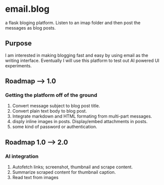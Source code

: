 # email.blog
a flask bloging platform. Listen to an imap folder and then post the messages as blog posts.

## Purpose
I am interested in making blogging fast and easy by using email as the writing interface. Eventually I will use this platform to test out AI powered UI experiments.

## Roadmap --> 1.0 
### Getting the platform off of the ground
1. Convert message subject to blog post title.
2. Convert plain text body to blog post.
3. Integrate markdown and HTML formating from multi-part messages.
4. disply inline images in posts. Display/embed attachments in posts.
5. some kind of password or authentication. 

## Roadmap 1.0 --> 2.0
### AI integration
1. Autofetch links; screenshot, thumbnail and scrape content.
2. Summarize scraped content for thumbnail caption.
3. Read text from images
